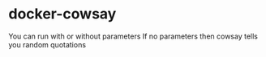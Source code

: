 # docker-cowsay
You can run with or without parameters
If no parameters then cowsay tells you random quotations